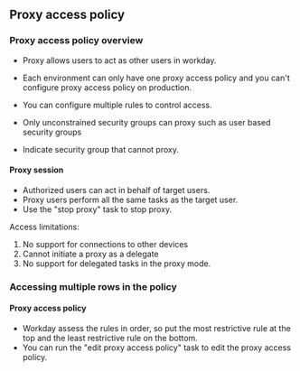 ## Proxy access policy


### Proxy access policy overview

- Proxy allows users to act as other users in workday.
- Each environment can only have one proxy access policy and you can't configure proxy access policy on production. 
- You can configure multiple rules to control access.

- Only unconstrained security groups can proxy such as user based security groups
- Indicate security group that cannot proxy.


#### Proxy session

- Authorized users can act in behalf of target users.
- Proxy users perform all the same tasks as the target user.
- Use the "stop proxy" task to stop proxy.

Access limitations:
1. No support for connections to other devices
2. Cannot initiate a proxy as a delegate
3. No  support for delegated tasks in the proxy mode.

### Accessing multiple rows in the policy

#### Proxy access policy

- Workday assess the rules in order, so put the most restrictive rule at the top and the least restrictive rule on the bottom.
- You can run the "edit proxy access policy" task to edit the proxy access policy.